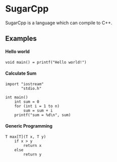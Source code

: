 # SugarCpp
SugarCpp is a language which can compile to C++.

## Examples

#### Hello world
```
void main() = printf("Hello world!") 
``` 

#### Calculate Sum
```
import "iostream"
       "stdio.h"

int main()
    int sum = 0
    for (int i = 1 to n)
        sum = sum + i
    printf("sum = %d\n", sum)
```

#### Generic Programming
```
T max[T](T x, T y)
    if x > y
        return x
    else
        return y
```

